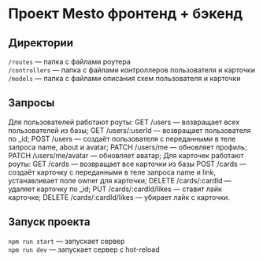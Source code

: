 # Проект Mesto фронтенд + бэкенд

## Директории

`/routes` — папка с файлами роутера  
`/controllers` — папка с файлами контроллеров пользователя и карточки   
`/models` — папка с файлами описания схем пользователя и карточки  

## Запросы

Для пользователей работают роуты:
GET /users — возвращает всех пользователей из базы;
GET /users/:userId — возвращает пользователя по _id;
POST /users — создаёт пользователя с переданными в теле запроса name, about и avatar;
PATCH /users/me — обновляет профиль;
PATCH /users/me/avatar — обновляет аватар;
Для карточек работают роуты:
GET /cards — возвращает все карточки из базы
POST /cards — создаёт карточку с переданными в теле запроса name и link, устанавливает поле owner для карточки;
DELETE /cards/:cardId — удаляет карточку по _id;
PUT /cards/:cardId/likes — ставит лайк карточке;
DELETE /cards/:cardId/likes — убирает лайк с карточки.

## Запуск проекта

`npm run start` — запускает сервер   
`npm run dev` — запускает сервер с hot-reload
